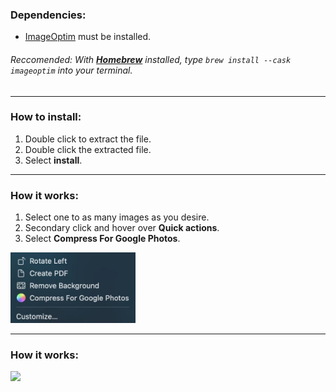 ### Dependencies:

- [ImageOptim](https://imageoptim.com/mac) must be installed.
###### _Reccomended_: With **[Homebrew](https://brew.sh/)** installed, type ```brew install --cask imageoptim``` into your terminal.

<hr>

### How to install:
1. Double click to extract the file.
2. Double click the extracted file.
3. Select **install**.

<hr>

### How it works:
1. Select one to as many images as you desire.
2. Secondary click and hover over **Quick actions**.
3. Select **Compress For Google Photos**.

<p align="left"><img src= README.jpg width="200"></p>

<hr>

### How it works:
<p align="left"><img src= https://raw.githubusercontent.com/mylesotoole/CompressForGooglePhotos/main/Compress%20For%20Google%20Photos.workflow/Contents/QuickLook/Preview.png width="600"></p>
